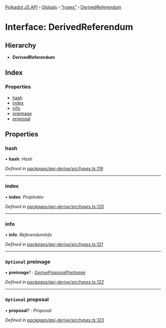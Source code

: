 [Polkadot JS API](../README.md) › [Globals](../globals.md) › ["types"](../modules/_types_.md) › [DerivedReferendum](_types_.derivedreferendum.md)

# Interface: DerivedReferendum

## Hierarchy

* **DerivedReferendum**

## Index

### Properties

* [hash](_types_.derivedreferendum.md#hash)
* [index](_types_.derivedreferendum.md#index)
* [info](_types_.derivedreferendum.md#info)
* [preimage](_types_.derivedreferendum.md#optional-preimage)
* [proposal](_types_.derivedreferendum.md#optional-proposal)

## Properties

###  hash

• **hash**: *Hash*

*Defined in [packages/api-derive/src/types.ts:119](https://github.com/polkadot-js/api/blob/51a866fd35/packages/api-derive/src/types.ts#L119)*

___

###  index

• **index**: *PropIndex*

*Defined in [packages/api-derive/src/types.ts:120](https://github.com/polkadot-js/api/blob/51a866fd35/packages/api-derive/src/types.ts#L120)*

___

###  info

• **info**: *ReferendumInfo*

*Defined in [packages/api-derive/src/types.ts:121](https://github.com/polkadot-js/api/blob/51a866fd35/packages/api-derive/src/types.ts#L121)*

___

### `Optional` preimage

• **preimage**? : *[DeriveProposalPreImage](_types_.deriveproposalpreimage.md)*

*Defined in [packages/api-derive/src/types.ts:122](https://github.com/polkadot-js/api/blob/51a866fd35/packages/api-derive/src/types.ts#L122)*

___

### `Optional` proposal

• **proposal**? : *Proposal*

*Defined in [packages/api-derive/src/types.ts:123](https://github.com/polkadot-js/api/blob/51a866fd35/packages/api-derive/src/types.ts#L123)*

